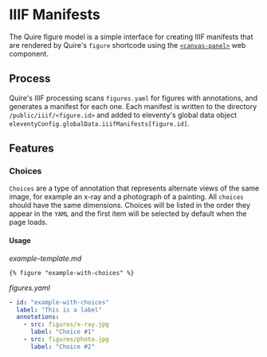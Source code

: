 # IIIF Manifests

The Quire figure model is a simple interface for creating IIIF manifests that are rendered by Quire's `figure` shortcode using the [`<canvas-panel>`](https://iiif-canvas-panel.netlify.app/docs/intro/) web component.

## Process
Quire's IIIF processing scans `figures.yaml` for figures with annotations, and generates a manifest for each one. Each manifest is written to the directory `/public/iiif/<figure.id>` and added to eleventy's global data object `eleventyConfig.globalData.iiifManifests[figure.id]`.

## Features
### Choices
`Choices` are a type of annotation that represents alternate views of the same image, for example an x-ray and a photograph of a painting. All `choices` should have the same dimensions. Choices will be listed in the order they appear in the `YAML` and the first item will be selected by default when the page loads.

#### Usage
_example-template.md_
```liquid
{% figure "example-with-choices" %}
```

_figures.yaml_
```yaml
- id: "example-with-choices"
  label: "This is a label"
  annotations:
    - src: figures/x-ray.jpg
      label: "Choice #1"
    - src: figures/photo.jpg
      label: "Choice #2"
```
